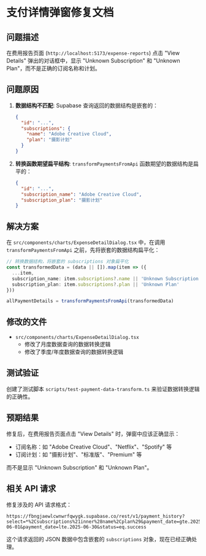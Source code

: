 # 支付详情弹窗修复文档

## 问题描述

在费用报告页面 (`http://localhost:5173/expense-reports`) 点击 "View Details" 弹出的对话框中，显示 "Unknown Subscription" 和 "Unknown Plan"，而不是正确的订阅名称和计划。

## 问题原因

1. **数据结构不匹配**: Supabase 查询返回的数据结构是嵌套的：
   ```json
   {
     "id": "...",
     "subscriptions": {
       "name": "Adobe Creative Cloud",
       "plan": "摄影计划"
     }
   }
   ```

2. **转换函数期望扁平结构**: `transformPaymentsFromApi` 函数期望的数据结构是扁平的：
   ```json
   {
     "id": "...",
     "subscription_name": "Adobe Creative Cloud",
     "subscription_plan": "摄影计划"
   }
   ```

## 解决方案

在 `src/components/charts/ExpenseDetailDialog.tsx` 中，在调用 `transformPaymentsFromApi` 之前，先将嵌套的数据结构扁平化：

```typescript
// 转换数据结构，将嵌套的 subscriptions 对象扁平化
const transformedData = (data || []).map(item => ({
  ...item,
  subscription_name: item.subscriptions?.name || 'Unknown Subscription',
  subscription_plan: item.subscriptions?.plan || 'Unknown Plan'
}))

allPaymentDetails = transformPaymentsFromApi(transformedData)
```

## 修改的文件

- `src/components/charts/ExpenseDetailDialog.tsx`
  - 修改了月度数据查询的数据转换逻辑
  - 修改了季度/年度数据查询的数据转换逻辑

## 测试验证

创建了测试脚本 `scripts/test-payment-data-transform.ts` 来验证数据转换逻辑的正确性。

## 预期结果

修复后，在费用报告页面点击 "View Details" 时，弹窗中应该正确显示：
- 订阅名称：如 "Adobe Creative Cloud"、"Netflix"、"Spotify" 等
- 订阅计划：如 "摄影计划"、"标准版"、"Premium" 等

而不是显示 "Unknown Subscription" 和 "Unknown Plan"。

## 相关 API 请求

修复涉及的 API 请求格式：
```
https://fbngjaewlcwnwrfqwygk.supabase.co/rest/v1/payment_history?select=*%2Csubscriptions%21inner%28name%2Cplan%29&payment_date=gte.2025-06-01&payment_date=lte.2025-06-30&status=eq.success
```

这个请求返回的 JSON 数据中包含嵌套的 `subscriptions` 对象，现在已经正确处理。